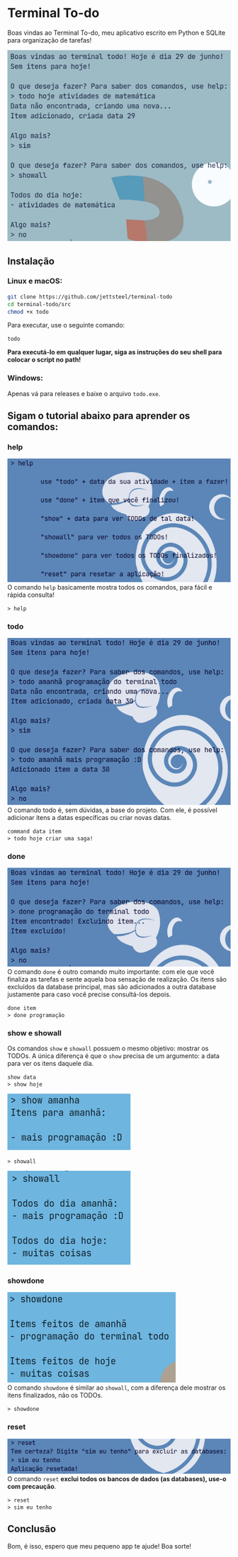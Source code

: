# Terminal To-do
Boas vindas ao Terminal To-do, meu aplicativo escrito em Python e SQLite para organização de tarefas!

![image](assets/terminal_print.png)

## Instalação
### Linux e macOS:
```sh
git clone https://github.com/jettsteel/terminal-todo
cd terminal-todo/src
chmod +x todo
```
Para executar, use o seguinte comando:
```
todo
```

**Para executá-lo em qualquer lugar, siga as instruções do seu shell para colocar o script no path!**

### Windows:
Apenas vá para releases e baixe o arquivo `todo.exe`.

## Sigam o tutorial abaixo para aprender os comandos:
### help
![help](assets/help.png) <br>
O comando `help` basicamente mostra todos os comandos, para fácil e rápida consulta!
```
> help
```

### todo
![todo](assets/todo.png) <br>
O comando todo é, sem dúvidas, a base do projeto. Com ele, é possível adicionar itens a datas específicas ou criar novas datas.
```
command data item
> todo hoje criar uma saga!
```

### done
![done](assets/done.png) <br>
O comando `done` é outro comando muito importante: com ele que você finaliza as tarefas e sente aquela boa sensação de realização. Os itens são excluídos da database principal, mas são adicionados a outra database justamente para caso você precise consultá-los depois.
```
done item
> done programação
```

### show e showall
Os comandos `show` e `showall` possuem o mesmo objetivo: mostrar os TODOs. A única diferença é que o `show` precisa de um argumento: a data para ver os itens daquele dia.
```
show data
> show hoje
```
![show](assets/show.png)
```
> showall
```
![showall](assets/showall.png)

### showdone
![showdone](assets/showdone.png) <br>
O comando `showdone` é similar ao `showall`, com a diferença dele mostrar os itens finalizados, não os TODOs.
```
> showdone
```

### reset
![reset](assets/reset.png) <br>
O comando `reset` **exclui todos os bancos de dados (as databases), use-o com precaução**.
```
> reset 
> sim eu tenho
```

## Conclusão
Bom, é isso, espero que meu pequeno app te ajude! Boa sorte!
